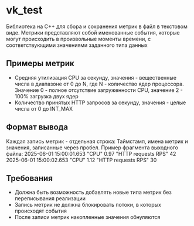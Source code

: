 # vk_test
Библиотека на С++ для сбора и сохранения метрик в файл в текстовом виде. Метрики представляют собой именованные события, которые могут происходить в произвольные моменты времени, с соответствующими значениями заданного типа данных

## Примеры метрик
  - Средняя утилизация CPU за секунду, значения - вещественные числа в диапазоне от 0 до N, где N - количество ядер процессора. Значение 0 - полное отсутствие загруженности CPU, значение 2 - 100% загрузка двух ядер
  - Количество принятых HTTP запросов за секунду, значения - целые числа от 0 до INT_MAX


## Формат вывода
Каждая запись метрик - отдельная строка: Таймстамп, имена метрик и значения, записанные через пробел. 
Пример фрагмента выходного файла: 
2025-06-01 15:00:01.653 "CPU" 0.97 "HTTP requests RPS" 42
2025-06-01 15:00:02.653 "CPU" 1.12 "HTTP requests RPS" 30

## Требования 
  - Должна быть возможность добавлять новые типа метрик без переписывания реализации
  - Запись метрик не должна блокировать потоки, в которых происходят события
  - После записи метрик накопленные значения обнуляются

